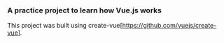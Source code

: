 ### A practice project to learn how Vue.js works

This project was built using create-vue[https://github.com/vuejs/create-vue].